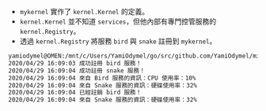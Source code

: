 * `mykernel` 實作了 `kernel.Kernel` 的定義。
* `kernel.Kernel` 並不知道 `services`，但他內部有專門控管服務的 `kernel.Registry`。
* 透過 `kernel.Registry` 將服務 `bird` 與 `snake` 註冊到 `mykernel`。

```bash
yamiodymel@OMEN:/mnt/c/Users/YamiOdymel/go/src/github.com/YamiOdymel/microkernel$ ./microkernel
2020/04/29 16:09:03 成功註冊 bird 服務！
2020/04/29 16:09:04 成功註冊 snake 服務！
2020/04/29 16:09:04 來自 Bird 服務的資訊：CPU 使用率：10%
2020/04/29 16:09:04 來自 Snake 服務的資訊：硬碟使用率：32%
2020/04/29 16:09:04 已經註銷 bird 服務！
2020/04/29 16:09:04 來自 Snake 服務的資訊：硬碟使用率：32%
```